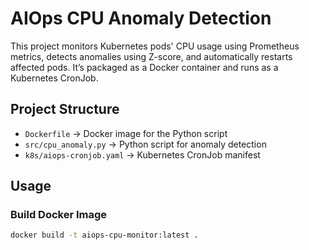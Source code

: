 # AIOps CPU Anomaly Detection

This project monitors Kubernetes pods' CPU usage using Prometheus metrics, detects anomalies using Z-score, and automatically restarts affected pods. It’s packaged as a Docker container and runs as a Kubernetes CronJob.

## Project Structure

- `Dockerfile` → Docker image for the Python script  
- `src/cpu_anomaly.py` → Python script for anomaly detection  
- `k8s/aiops-cronjob.yaml` → Kubernetes CronJob manifest  

## Usage

### Build Docker Image
```bash
docker build -t aiops-cpu-monitor:latest .
